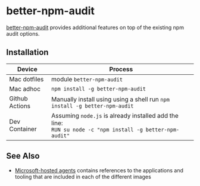 # better-npm-audit

[better-npm-audit](https://github.com/jeemok/better-npm-audit) provides additional features on top of the existing npm audit options.

## Installation

| Device | Process |
|-|-|
| Mac dotfiles | module `better-npm-audit` |
| Mac adhoc | `npm install -g better-npm-audit` |
| Github Actions | Manually install using using a shell run `npm install -g better-npm-audit` |
| Dev Container | Assuming `node.js` is already installed add the line: <br/> `RUN su node -c "npm install -g better-npm-audit"` |

## See Also

- [Microsoft-hosted agents](https://docs.microsoft.com/en-us/azure/devops/pipelines/agents/hosted) contains references to the applications and tooling that are included in each of the different images
